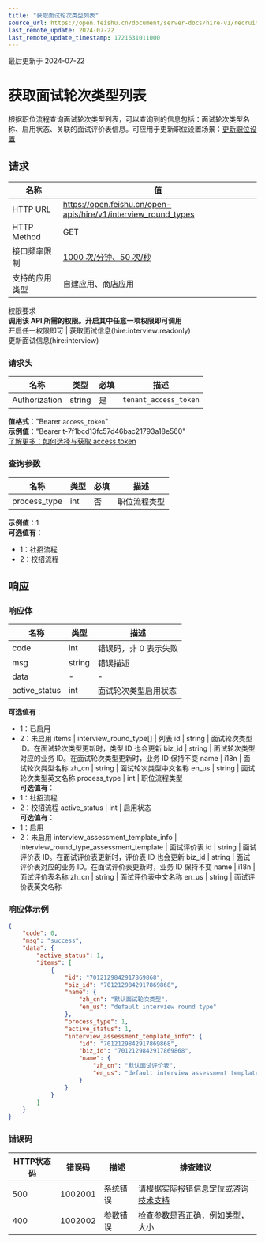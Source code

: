 ```yaml
---
title: "获取面试轮次类型列表"
source_url: https://open.feishu.cn/document/server-docs/hire-v1/recruitment-related-configuration/interview-settings/list-2
last_remote_update: 2024-07-22
last_remote_update_timestamp: 1721631011000
---
```

最后更新于 2024-07-22

# 获取面试轮次类型列表

根据职位流程查询面试轮次类型列表，可以查询到的信息包括：面试轮次类型名称、启用状态、关联的面试评价表信息。可应用于更新职位设置场景：[更新职位设置](https://open.feishu.cn/document/ukTMukTMukTM/uMzM1YjLzMTN24yMzUjN/hire-v1/job/update_config)

## 请求
名称 | 值
---|---
HTTP URL | https://open.feishu.cn/open-apis/hire/v1/interview_round_types
HTTP Method | GET
接口频率限制 | [1000 次/分钟、50 次/秒](https://open.feishu.cn/document/ukTMukTMukTM/uUzN04SN3QjL1cDN)
支持的应用类型 | 自建应用、商店应用
权限要求  
            **调用该 API 所需的权限。开启其中任意一项权限即可调用**  
            开启任一权限即可 | 获取面试信息(hire:interview:readonly)  
            更新面试信息(hire:interview)

### 请求头

名称 | 类型 | 必填 | 描述
--- | --- | --- | ---
Authorization | string | 是 | `tenant_access_token`  
**值格式**："Bearer `access_token`"  
**示例值**："Bearer t-7f1bcd13fc57d46bac21793a18e560"  
[了解更多：如何选择与获取 access token](https://open.feishu.cn/document/uAjLw4CM/ugTN1YjL4UTN24CO1UjN/trouble-shooting/how-to-choose-which-type-of-token-to-use)

### 查询参数

名称 | 类型 | 必填 | 描述
--- | --- | --- | ---
process_type | int | 否 | 职位流程类型  
**示例值**：1  
**可选值有**：  
- 1：社招流程  
- 2：校招流程

## 响应

### 响应体

名称 | 类型 | 描述
--- | --- | ---
code | int | 错误码，非 0 表示失败
msg | string | 错误描述
data | \- | \-
active_status | int | 面试轮次类型启用状态  
**可选值有**：  
- 1：已启用  
- 2：未启用
items | interview_round_type\[\] | 列表
id | string | 面试轮次类型 ID。在面试轮次类型更新时，类型 ID 也会更新
biz_id | string | 面试轮次类型对应的业务 ID。在面试轮次类型更新时，业务 ID 保持不变
name | i18n | 面试轮次类型名称
zh_cn | string | 面试轮次类型中文名称
en_us | string | 面试轮次类型英文名称
process_type | int | 职位流程类型  
**可选值有**：  
- 1：社招流程  
- 2：校招流程
active_status | int | 启用状态  
**可选值有**：  
- 1：启用  
- 2：未启用
interview_assessment_template_info | interview_round_type_assessment_template | 面试评价表
id | string | 面试评价表 ID。在面试评价表更新时，评价表 ID 也会更新
biz_id | string | 面试评价表对应的业务 ID。在面试评价表更新时，业务 ID 保持不变
name | i18n | 面试评价表名称
zh_cn | string | 面试评价表中文名称
en_us | string | 面试评价表英文名称

### 响应体示例
```json
{
    "code": 0,
    "msg": "success",
    "data": {
        "active_status": 1,
        "items": [
            {
                "id": "7012129842917869868",
                "biz_id": "7012129842917869868",
                "name": {
                    "zh_cn": "默认面试轮次类型",
                    "en_us": "default interview round type"
                },
                "process_type": 1,
                "active_status": 1,
                "interview_assessment_template_info": {
                    "id": "7012129842917869868",
                    "biz_id": "7012129842917869868",
                    "name": {
                        "zh_cn": "默认面试评价表",
                        "en_us": "default interview assessment template"
                    }
                }
            }
        ]
    }
}
```

### 错误码

HTTP状态码 | 错误码 | 描述 | 排查建议
--- | --- | --- | ---
500 | 1002001 | 系统错误 | 请根据实际报错信息定位或咨询[技术支持](https://applink.feishu.cn/TLJpeNdW)
400 | 1002002 | 参数错误 | 检查参数是否正确，例如类型，大小
